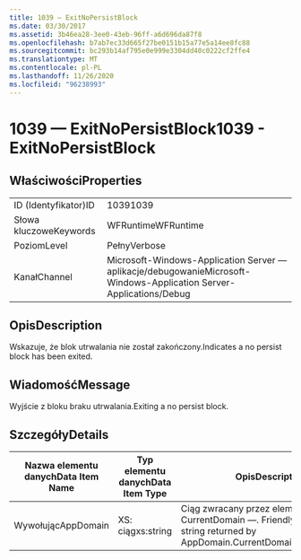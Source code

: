 ```yaml
---
title: 1039 — ExitNoPersistBlock
ms.date: 03/30/2017
ms.assetid: 3b46ea28-3ee0-43eb-96ff-a6d696da87f8
ms.openlocfilehash: b7ab7ec33d665f27be0151b15a77e5a14ee8fc88
ms.sourcegitcommit: bc293b14af795e0e999e3304dd40c0222cf2ffe4
ms.translationtype: MT
ms.contentlocale: pl-PL
ms.lasthandoff: 11/26/2020
ms.locfileid: "96238993"
---
```

# <a name="1039---exitnopersistblock"></a><span data-ttu-id="a3a86-102">1039 — ExitNoPersistBlock</span><span class="sxs-lookup"><span data-stu-id="a3a86-102">1039 - ExitNoPersistBlock</span></span>

## <a name="properties"></a><span data-ttu-id="a3a86-103">Właściwości</span><span class="sxs-lookup"><span data-stu-id="a3a86-103">Properties</span></span>  
  
|||  
|-|-|  
|<span data-ttu-id="a3a86-104">ID (Identyfikator)</span><span class="sxs-lookup"><span data-stu-id="a3a86-104">ID</span></span>|<span data-ttu-id="a3a86-105">1039</span><span class="sxs-lookup"><span data-stu-id="a3a86-105">1039</span></span>|  
|<span data-ttu-id="a3a86-106">Słowa kluczowe</span><span class="sxs-lookup"><span data-stu-id="a3a86-106">Keywords</span></span>|<span data-ttu-id="a3a86-107">WFRuntime</span><span class="sxs-lookup"><span data-stu-id="a3a86-107">WFRuntime</span></span>|  
|<span data-ttu-id="a3a86-108">Poziom</span><span class="sxs-lookup"><span data-stu-id="a3a86-108">Level</span></span>|<span data-ttu-id="a3a86-109">Pełny</span><span class="sxs-lookup"><span data-stu-id="a3a86-109">Verbose</span></span>|  
|<span data-ttu-id="a3a86-110">Kanał</span><span class="sxs-lookup"><span data-stu-id="a3a86-110">Channel</span></span>|<span data-ttu-id="a3a86-111">Microsoft-Windows-Application Server — aplikacje/debugowanie</span><span class="sxs-lookup"><span data-stu-id="a3a86-111">Microsoft-Windows-Application Server-Applications/Debug</span></span>|  
  
## <a name="description"></a><span data-ttu-id="a3a86-112">Opis</span><span class="sxs-lookup"><span data-stu-id="a3a86-112">Description</span></span>  

 <span data-ttu-id="a3a86-113">Wskazuje, że blok utrwalania nie został zakończony.</span><span class="sxs-lookup"><span data-stu-id="a3a86-113">Indicates a no persist block has been exited.</span></span>  
  
## <a name="message"></a><span data-ttu-id="a3a86-114">Wiadomość</span><span class="sxs-lookup"><span data-stu-id="a3a86-114">Message</span></span>  

 <span data-ttu-id="a3a86-115">Wyjście z bloku braku utrwalania.</span><span class="sxs-lookup"><span data-stu-id="a3a86-115">Exiting a no persist block.</span></span>  
  
## <a name="details"></a><span data-ttu-id="a3a86-116">Szczegóły</span><span class="sxs-lookup"><span data-stu-id="a3a86-116">Details</span></span>  
  
|<span data-ttu-id="a3a86-117">Nazwa elementu danych</span><span class="sxs-lookup"><span data-stu-id="a3a86-117">Data Item Name</span></span>|<span data-ttu-id="a3a86-118">Typ elementu danych</span><span class="sxs-lookup"><span data-stu-id="a3a86-118">Data Item Type</span></span>|<span data-ttu-id="a3a86-119">Opis</span><span class="sxs-lookup"><span data-stu-id="a3a86-119">Description</span></span>|  
|--------------------|--------------------|-----------------|  
|<span data-ttu-id="a3a86-120">Wywołując</span><span class="sxs-lookup"><span data-stu-id="a3a86-120">AppDomain</span></span>|<span data-ttu-id="a3a86-121">XS: ciąg</span><span class="sxs-lookup"><span data-stu-id="a3a86-121">xs:string</span></span>|<span data-ttu-id="a3a86-122">Ciąg zwracany przez element AppDomain. CurrentDomain —. FriendlyName.</span><span class="sxs-lookup"><span data-stu-id="a3a86-122">The string returned by AppDomain.CurrentDomain.FriendlyName.</span></span>|
